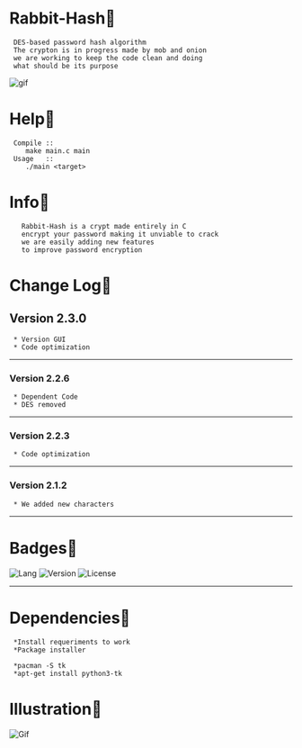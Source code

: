 # Rabbit-Hash🐇
     
     DES-based password hash algorithm
     The crypton is in progress made by mob and onion 
     we are working to keep the code clean and doing 
     what should be its purpose

![gif](https://github.com/VitorMob/Crypt-DES-based/blob/main/mascotes.gif)


# Help🥕
     
     Compile ::
        make main.c main
     Usage   ::
        ./main <target>
        
# Info🥕

       Rabbit-Hash is a crypt made entirely in C
       encrypt your password making it unviable to crack
       we are easily adding new features
       to improve password encryption 
     
# Change Log🥕
## Version 2.3.0
     * Version GUI
     * Code optimization
-------------------------------------------------
### Version 2.2.6
     * Dependent Code
     * DES removed
-------------------------------------------------
### Version 2.2.3
     * Code optimization
-------------------------------------------------
### Version 2.1.2
     * We added new characters
-------------------------------------------------

# Badges🥕
![Lang](https://img.shields.io/badge/C-language-black)
![Version](https://img.shields.io/badge/version-2.3.0-blue)
![License](https://img.shields.io/badge/license-BSD-green)

-------------------------------------------------

# Dependencies🥕
     *Install requeriments to work
     *Package installer 
     
     *pacman -S tk
     *apt-get install python3-tk
     
# Illustration🥕

![Gif](https://raw.githubusercontent.com/VitorMob/Rabbit-Hash/main/assets/ilustration.png)

